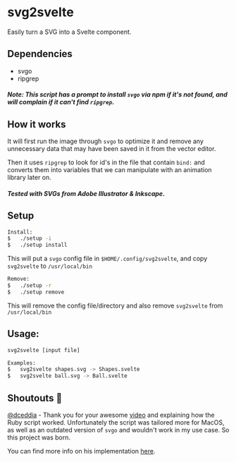 # svg2svelte

Easily turn a SVG into a Svelte component.

## Dependencies

- svgo
- ripgrep

##### Note: This script has a prompt to install `svgo` via npm if it's not found, and will complain if it can't find `ripgrep`.

## How it works
It will first run the image through `svgo` to optimize it and remove any unnecessary data that may have been saved in it from the vector editor.

Then it uses `ripgrep` to look for id's in the file that contain `bind:` and converts them into variables that we can manipulate with an animation library later on.

##### Tested with SVGs from Adobe Illustrator & Inkscape.

## Setup
```bash
Install:
$   ./setup -i
$   ./setup install
```

This will put a `svgo` config file in `$HOME/.config/svg2svelte`, and copy `svg2svelte` to `/usr/local/bin`

```bash
Remove:
$   ./setup -r
$   ./setup remove
```

This will remove the config file/directory and also remove `svg2svelte` from `/usr/local/bin`

## Usage:
```bash
svg2svelte [input file]

Examples:
$   svg2svelte shapes.svg -> Shapes.svelte
$   svg2svelte ball.svg -> Ball.svelte
```

## Shoutouts 📣
[@dceddia](https://github.com/dceddia) - Thank you for your awesome [video](https://www.youtube.com/watch?v=ePFw62HISRI) and explaining how the Ruby script worked. Unfortunately the script was tailored more for MacOS, as well as an outdated version of `svgo` and wouldn't work in my use case. So this project was born.

You can find more info on his implementation [here](https://gist.github.com/dceddia/0a669466821b6f3c3dcbc2a5e2b3af04).